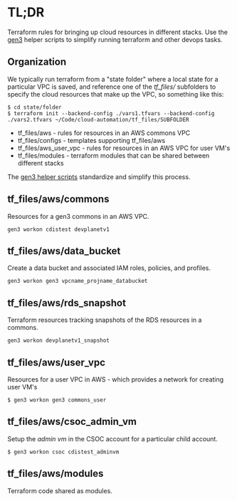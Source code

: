 # TL;DR

Terraform rules for bringing up cloud resources in different stacks.  Use the [gen3](../gen3/README.md) 
helper scripts to simplify running terraform and other
devops tasks.

## Organization

We typically run terraform from a "state folder" where a local state for a particular VPC is saved, and reference one of the *tf_files/* subfolders to specify the cloud resources that make up the VPC, so something like this:

```
$ cd state/folder
$ terraform init --backend-config ./vars1.tfvars --backend-config ./vars2.tfvars ~/Code/cloud-automation/tf_files/SUBFOLDER
```

* tf_files/aws - rules for resources in an AWS commons VPC
* tf_files/configs - templates supporting tf_files/aws
* tf_files/aws_user_vpc - rules for resources in an AWS VPC for user VM's
* tf_files/modules - terraform modules that can be shared between different stacks

The [gen3 helper scripts](../gen3/README.md) standardize and simplify this process.

## tf_files/aws/commons

Resources for a gen3 commons in an AWS VPC.
```
gen3 workon cdistest devplanetv1
```

## tf_files/aws/data_bucket

Create a data bucket and associated IAM roles, policies, and profiles.
```
gen3 workon gen3 vpcname_projname_databucket
```

## tf_files/aws/rds_snapshot

Terraform resources tracking snapshots of the RDS resources in a commons.
```
gen3 workon devplanetv1_snapshot
```

## tf_files/aws/user_vpc

Resources for a user VPC in AWS - which provides a network for creating user VM's
```
$ gen3 workon gen3 commons_user
```

## tf_files/aws/csoc_admin_vm

Setup the *admin vm* in the CSOC account for a particular child account.
```
$ gen3 workon csoc cdistest_adminvm
```

## tf_files/aws/modules

Terraform code shared as modules.
